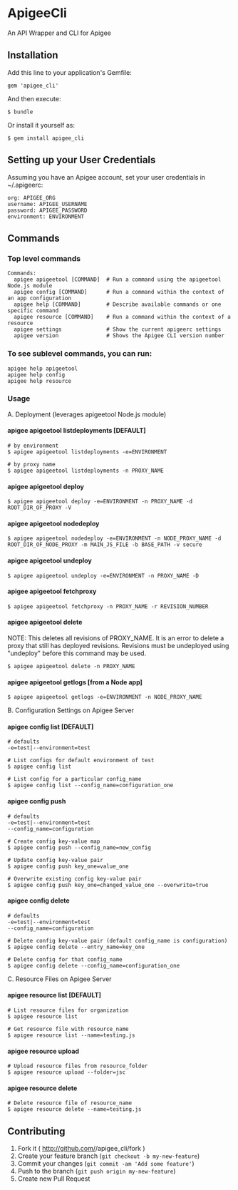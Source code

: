 # ApigeeCli

An API Wrapper and CLI for Apigee

## Installation

Add this line to your application's Gemfile:

    gem 'apigee_cli'

And then execute:

    $ bundle

Or install it yourself as:

    $ gem install apigee_cli

## Setting up your User Credentials

Assuming you have an Apigee account, set your user credentials in ~/.apigeerc:

    org: APIGEE_ORG
    username: APIGEE_USERNAME
    password: APIGEE_PASSWORD
    environment: ENVIRONMENT

## Commands

### Top level commands

    Commands:
      apigee apigeetool [COMMAND]  # Run a command using the apigeetool Node.js module
      apigee config [COMMAND]      # Run a command within the context of an app configuration
      apigee help [COMMAND]        # Describe available commands or one specific command
      apigee resource [COMMAND]    # Run a command within the context of a resource
      apigee settings              # Show the current apigeerc settings
      apigee version               # Shows the Apigee CLI version number

### To see sublevel commands, you can run:

    apigee help apigeetool
    apigee help config
    apigee help resource

### Usage

A. Deployment (leverages apigeetool Node.js module)

#### apigee apigeetool listdeployments [DEFAULT]

    # by environment
    $ apigee apigeetool listdeployments -e=ENVIRONMENT

    # by proxy name
    $ apigee apigeetool listdeployments -n PROXY_NAME

#### apigee apigeetool deploy

    $ apigee apigeetool deploy -e=ENVIRONMENT -n PROXY_NAME -d ROOT_DIR_OF_PROXY -V

#### apigee apigeetool nodedeploy

    $ apigee apigeetool nodedeploy -e=ENVIRONMENT -n NODE_PROXY_NAME -d ROOT_DIR_OF_NODE_PROXY -m MAIN_JS_FILE -b BASE_PATH -v secure

#### apigee apigeetool undeploy

    $ apigee apigeetool undeploy -e=ENVIRONMENT -n PROXY_NAME -D

#### apigee apigeetool fetchproxy

    $ apigee apigeetool fetchproxy -n PROXY_NAME -r REVISION_NUMBER

#### apigee apigeetool delete

NOTE: This deletes all revisions of PROXY_NAME. It is an error to delete a proxy that still has deployed revisions. Revisions must be undeployed using "undeploy" before this command may be used.

    $ apigee apigeetool delete -n PROXY_NAME

#### apigee apigeetool getlogs [from a Node app]

    $ apigee apigeetool getlogs -e=ENVIRONMENT -n NODE_PROXY_NAME


B. Configuration Settings on Apigee Server

#### apigee config list [DEFAULT]

    # defaults
    -e=test|--environment=test

    # List configs for default environment of test
    $ apigee config list

    # List config for a particular config_name
    $ apigee config list --config_name=configuration_one

#### apigee config push

    # defaults
    -e=test|--environment=test
    --config_name=configuration

    # Create config key-value map
    $ apigee config push --config_name=new_config

    # Update config key-value pair
    $ apigee config push key_one=value_one

    # Overwrite existing config key-value pair
    $ apigee config push key_one=changed_value_one --overwrite=true

#### apigee config delete

    # defaults
    -e=test|--environment=test
    --config_name=configuration

    # Delete config key-value pair (default config_name is configuration)
    $ apigee config delete --entry_name=key_one

    # Delete config for that config_name
    $ apigee config delete --config_name=configuration_one


C. Resource Files on Apigee Server

#### apigee resource list [DEFAULT]

    # List resource files for organization
    $ apigee resource list

    # Get resource file with resource_name
    $ apigee resource list --name=testing.js

#### apigee resource upload

    # Upload resource files from resource_folder
    $ apigee resource upload --folder=jsc

#### apigee resource delete

    # Delete resource file of resource_name
    $ apigee resource delete --name=testing.js

## Contributing

1. Fork it ( http://github.com/<my-github-username>/apigee_cli/fork )
2. Create your feature branch (`git checkout -b my-new-feature`)
3. Commit your changes (`git commit -am 'Add some feature'`)
4. Push to the branch (`git push origin my-new-feature`)
5. Create new Pull Request

